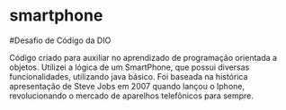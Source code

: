 # smartphone
#Desafio de Código da DIO

Código criado para auxiliar no aprendizado de programação orientada a objetos. Utilizei a lógica de um SmartPhone, que possui diversas funcionalidades, utilizando java básico. Foi baseada na histórica apresentação de Steve Jobs em 2007 quando lançou o Iphone, revolucionando o mercado de aparelhos telefônicos para sempre.
